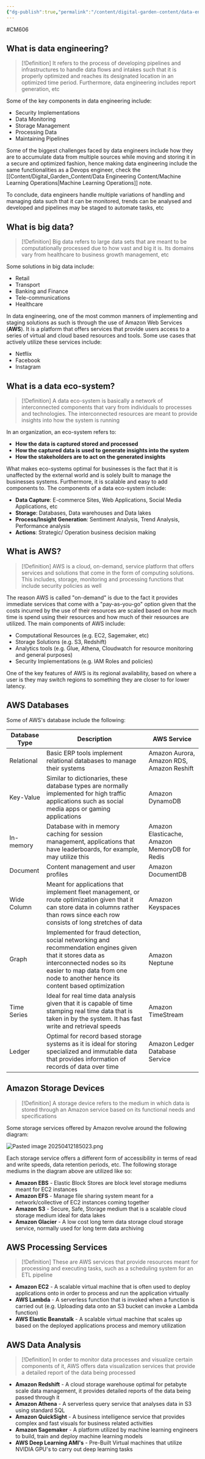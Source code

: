 ```yaml
---
{"dg-publish":true,"permalink":"/content/digital-garden-content/data-engineering-content/exam-prep-final-sem/data-engineering-content/cm-2606-lecture-1-notes/","updated":"2025-04-12T19:06:15.029+05:30"}
---
```


#CM606

## What is data engineering?

>[!Definition]
>It refers to the process of developing pipelines and infrastructures to handle data flows and intakes such that it is properly optimized and reaches its designated location in an optimized time period. Furthermore, data engineering includes report generation, etc

Some of the key components in data engineering include:

- Security Implementations
- Data Monitoring
- Storage Management
- Processing Data
- Maintaining Pipelines

Some of the biggest challenges faced by data engineers include how they are to accumulate data from multiple sources while moving and storing it in a secure and optimized fashion, hence making data engineering include the same functionalities as a Devops engineer, check the [[Content/Digital_Garden_Content/Data Engineering Content/Machine Learning Operations\|Machine Learning Operations]] note. 

To conclude, data engineers handle multiple variations of handling and managing data such that it can be monitored, trends can be analysed and developed and pipelines may be staged to automate tasks, etc
## What is big data?

>[!Definition]
>Big data refers to large data sets that are meant to be computationally processed due to how vast and big it is. Its domains vary from healthcare to business growth management, etc

Some solutions in big data include:

- Retail
- Transport
- Banking and Finance
- Tele-communications
- Healthcare

In data engineering, one of the most common manners of implementing and staging solutions as such is through the use of Amazon Web Services (**AWS**). It is a platform that offers services that provide users access to a series of virtual and cloud based resources and tools. Some use cases that actively utilize these services include:

- Netflix
- Facebook
- Instagram

## What is a data eco-system?

>[!Definition]
>A data eco-system is basically a network of interconnected components that vary from individuals to processes and technologies. The interconnected resources are meant to provide insights into how the system is running

In an organization, an eco-system refers to:

- **How the data is captured stored and processed**
- **How the captured data is used to generate insights into the system**
- **How the stakeholders are to act on the generated insights**

What makes eco-systems optimal for businesses is the fact that it is unaffected by the external world and is solely built to manage the businesses systems. Furthermore, it is scalable and easy to add components to. The components of a data eco-system include:

- **Data Capture**: E-commerce Sites, Web Applications, Social Media Applications, etc
- **Storage**: Databases, Data warehouses and Data lakes
- **Process/Insight Generation**: Sentiment Analysis, Trend Analysis, Performance analysis
- **Actions**: Strategic/ Operation business decision making

## What is AWS?

>[!Definition]
>AWS is a cloud, on-demand, service platform that offers services and solutions that come in the form of computing solutions. This includes, storage, monitoring and processing functions that include security policies as well

The reason AWS is called "on-demand" is due to the fact it provides immediate services that come with a "pay-as-you-go" option given that the costs incurred by the use of their resources are scaled based on how much time is spend using their resources and how much of their resources are utilized. The main components of AWS include:

- Computational Resources (e.g. EC2, Sagemaker, etc)
- Storage Solutions (e.g. S3, Redshift)
- Analytics tools (e.g. Glue, Athena, Cloudwatch for resource monitoring and general purposes)
- Security Implementations (e.g. IAM Roles and policies)

One of the key features of AWS is its regional availability, based on where a user is they may switch regions to something they are closer to for lower latency. 

## AWS Databases

Some of AWS's database include the following:

| Database Type | Description                                                                                                                                                                                                             | AWS Service                                   |
| ------------- | ----------------------------------------------------------------------------------------------------------------------------------------------------------------------------------------------------------------------- | --------------------------------------------- |
| Relational    | Basic ERP tools implement relational databases to manage their systems                                                                                                                                                  | Amazon Aurora, Amazon RDS, Amazon Reshift     |
| Key-Value     | Similar to dictionaries, these database types are normally implemented for high traffic applications such as social media apps or gaming applications                                                                   | Amazon DynamoDB                               |
| In-memory     | Database with in memory caching for session management, applications that have leaderboards, for example, may utilize this                                                                                              | Amazon Elasticache, Amazon MemoryDB for Redis |
| Document      | Content management and user profiles                                                                                                                                                                                    | Amazon DocumentDB                             |
| Wide Column   | Meant for applications that implement fleet management, or route optimization given that it can store data in columns rather than rows since each row consists of long stretches of data                                | Amazon Keyspaces                              |
| Graph         | Implemented for fraud detection, social networking and recommendation engines given that it stores data as interconnected nodes so its easier to map data from one node to another hence its content based optimization | Amazon Neptune                                |
| Time Series   | Ideal for real time data analysis given that it is capable of time stamping real time data that is taken in by the system. It has fast write and retrieval speeds                                                       | Amazon TimeStream                             |
| Ledger        | Optimal for record based storage systems as it is ideal for storing specialized and immutable data that provides information of records of data over time                                                               | Amazon Ledger Database Service                |
## Amazon Storage Devices

>[!Definition]
>A storage device refers to the medium in which data is stored through an Amazon service based on its functional needs and specifications

Some storage services offered by Amazon revolve around the following diagram:

![Pasted image 20250412185023.png](/img/user/pngs/Pasted%20image%2020250412185023.png)

Each storage service offers a different form of accessibility in terms of read and write speeds, data retention periods, etc. The following storage mediums in the diagram above are utilized like so:

- **Amazon EBS** - Elastic Block Stores are block level storage mediums meant for EC2 instances
- **Amazon EFS** - Manage file sharing system meant for a network/collective of EC2 instances coming together
- **Amazon S3** - Secure, Safe, Storage medium that is a scalable cloud storage medium ideal for data lakes
- **Amazon Glacier** - A low cost long term data storage cloud storage service, normally used for long term data archiving 

## AWS Processing Services

>[!Definition]
>These are AWS services that provide resources meant for processing and executing tasks, such as a scheduling system for an ETL pipeline

- **Amazon EC2** - A scalable virtual machine that is often used to deploy applications onto in order to process and run the application virtually
- **AWS Lambda** - A serverless function that is invoked when a function is carried out (e.g. Uploading data onto an S3 bucket can invoke a Lambda function)
- **AWS Elastic Beanstalk** - A scalable virtual machine that scales up based on the deployed applications process and memory utilization 

## AWS Data Analysis

>[!Definition]
>In order to monitor data processes and visualize certain components of it, AWS offers data visualization services that provide a detailed report of the data being processed

- **Amazon Redshift** - A cloud storage warehouse optimal for petabyte scale data management, it provides detailed reports of the data being passed through it
- **Amazon Athena** - A serverless query service that analyses data in S3 using standard SQL
- **Amazon QuickSight** - A business intelligence service that provides complex and fast visuals for business related activities
- **Amazon Sagemaker** - A platform utilized by machine learning engineers to build, train and deploy machine learning models
- **AWS Deep Learning AMI's** - Pre-Built Virtual machines that utilize NVIDIA GPU's to carry out deep learning tasks